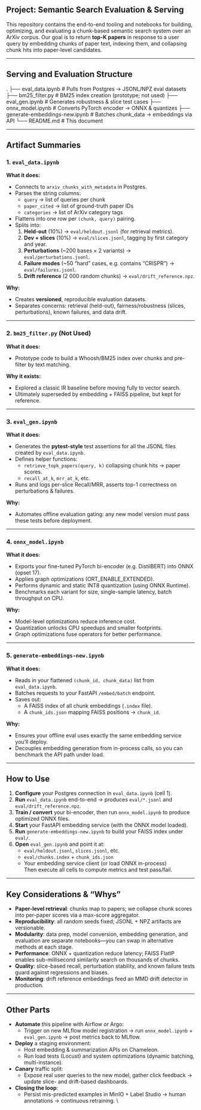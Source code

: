 ## Project: Semantic Search Evaluation & Serving

This repository contains the end-to-end tooling and notebooks for building, optimizing, and evaluating a chunk-based semantic search system over an ArXiv corpus. Our goal is to return **top-K papers** in response to a user query by embedding chunks of paper text, indexing them, and collapsing chunk hits into paper-level candidates.

---

## Serving and Evaluation Structure

.
├── eval_data.ipynb # Pulls from Postgres → JSONL/NPZ eval datasets
├── bm25_filter.py # BM25 index creation (prototype; not used)
├── eval_gen.ipynb # Generates robustness & slice test cases
├── onnx_model.ipynb # Converts PyTorch encoder → ONNX & quantizes
├── generate-embeddings-new.ipynb # Batches chunk_data → embeddings via API
└── README.md # This document


---

## Artifact Summaries

### 1. `eval_data.ipynb`  
**What it does:**  
- Connects to `arxiv_chunks_with_metadata` in Postgres.  
- Parses the string columns:  
  - `query` → list of queries per chunk  
  - `paper_cited` → list of ground-truth paper IDs  
  - `categories` → list of ArXiv category tags  
- Flattens into one row per `(chunk, query)` pairing.  
- Splits into:  
  1. **Held-out** (10%) → `eval/heldout.jsonl` (for retrieval metrics).  
  2. **Dev + slices** (10%) → `eval/slices.jsonl`, tagging by first category and year.  
  3. **Perturbations** (~200 bases × 2 variants) → `eval/perturbations.jsonl`.  
  4. **Failure modes** (~50 “hard” cases, e.g. contains “CRISPR”) → `eval/failures.jsonl`.  
  5. **Drift reference** (2 000 random chunks) → `eval/drift_reference.npz`.  

**Why:**  
- Creates **versioned**, reproducible evaluation datasets.  
- Separates concerns: retrieval (held-out), fairness/robustness (slices, perturbations), known failures, and data drift.

---

### 2. `bm25_filter.py` (Not Used)  
**What it does:**  
- Prototype code to build a Whoosh/BM25 index over chunks and pre-filter by text matching.

**Why it exists:**  
- Explored a classic IR baseline before moving fully to vector search.  
- Ultimately superseded by embedding + FAISS pipeline, but kept for reference.

---

### 3. `eval_gen.ipynb`  
**What it does:**  
- Generates the **pytest-style** test assertions for all the JSONL files created by `eval_data.ipynb`.  
- Defines helper functions:  
  - `retrieve_topk_papers(query, k)` collapsing chunk hits → paper scores.  
  - `recall_at_k`, `mrr_at_k`, etc.  
- Runs and logs per-slice Recall/MRR, asserts top-1 correctness on perturbations & failures.

**Why:**  
- Automates offline evaluation gating: any new model version must pass these tests before deployment.

---

### 4. `onnx_model.ipynb`  
**What it does:**  
- Exports your fine-tuned PyTorch bi-encoder (e.g. DistilBERT) into ONNX (opset 17).  
- Applies graph optimizations (ORT_ENABLE_EXTENDED).  
- Performs dynamic and static INT8 quantization (using ONNX Runtime).  
- Benchmarks each variant for size, single-sample latency, batch throughput on CPU.

**Why:**  
- Model-level optimizations reduce inference cost.  
- Quantization unlocks CPU speedups and smaller footprints.  
- Graph optimizations fuse operators for better performance.

---

### 5. `generate-embeddings-new.ipynb`  
**What it does:**  
- Reads in your flattened `(chunk_id, chunk_data)` list from `eval_data.ipynb`.  
- Batches requests to your FastAPI `/embed/batch` endpoint.  
- Saves out:  
  - A FAISS index of all chunk embeddings (`.index` file).  
  - A `chunk_ids.json` mapping FAISS positions → `chunk_id`.  

**Why:**  
- Ensures your offline eval uses exactly the same embedding service you’ll deploy.  
- Decouples embedding generation from in-process calls, so you can benchmark the API path under load.

---

## How to Use

1. **Configure** your Postgres connection in `eval_data.ipynb` (cell 1).  
2. **Run** `eval_data.ipynb` end-to-end → produces `eval/*.jsonl` and `eval/drift_reference.npz`.  
3. **Train / convert** your bi-encoder, then run `onnx_model.ipynb` to produce optimized ONNX files.  
4. **Start** your FastAPI embedding service (with the ONNX model loaded).  
5. **Run** `generate-embeddings-new.ipynb` to build your FAISS index under `eval/`.  
6. **Open** `eval_gen.ipynb` and point it at:  
   - `eval/heldout.jsonl`, `slices.jsonl`, etc.  
   - `eval/chunks.index` + `chunk_ids.json`  
   - Your embedding service client (or load ONNX in-process)  
   Then execute all cells to compute metrics and test pass/fail.

---

## Key Considerations & “Whys”

- **Paper-level retrieval**: chunks map to papers; we collapse chunk scores into per-paper scores via a max-score aggregator.  
- **Reproducibility**: all random seeds fixed; JSONL + NPZ artifacts are versionable.  
- **Modularity**: data prep, model conversion, embedding generation, and evaluation are separate notebooks––you can swap in alternative methods at each stage.  
- **Performance**: ONNX + quantization reduce latency; FAISS FlatIP enables sub-millisecond similarity search on thousands of chunks.  
- **Quality**: slice-based recall, perturbation stability, and known failure tests guard against regressions and biases.  
- **Monitoring**: drift reference embeddings feed an MMD drift detector in production.

---

## Other Parts

- **Automate** this pipeline with Airflow or Argo:  
  - Trigger on new MLflow model registration → run `onnx_model.ipynb` + `eval_gen.ipynb` → post metrics back to MLflow.  
- **Deploy** a staging environment:  
  - Host embedding & summarization APIs on Chameleon.  
  - Run load tests (Locust) and system optimizations (dynamic batching, multi-instance).  
- **Canary** traffic split:  
  - Expose real user queries to the new model, gather click feedback → update slice- and drift-based dashboards.  
- **Closing the loop**:  
  - Persist mis-predicted examples in MinIO + Label Studio → human annotations → continuous retraining.
\
